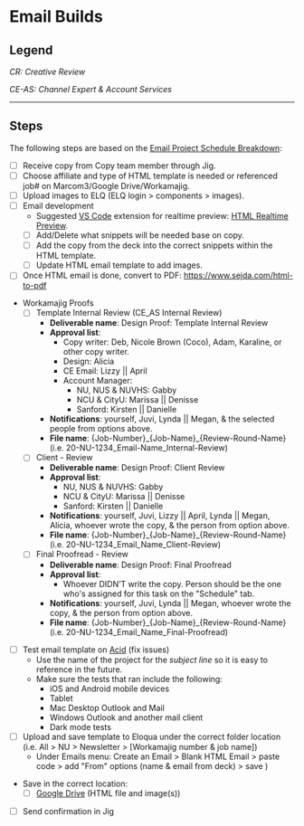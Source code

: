 # Email Builds

## Legend
*CR: Creative Review*

*CE-AS: Channel Expert & Account Services*

---

## Steps
The following steps are based on the [Email Project Schedule Breakdown](https://docs.google.com/spreadsheets/d/1-YDvSdWL7-4Rg9_A_a0Sr51ORVJpds756IwNvv0iFI4/edit#gid=0):
- [ ] Receive copy from Copy team member through Jig.
- [ ] Choose affiliate and type of HTML template is needed or referenced job# on Marcom3/Google Drive/Workamajig.
- [ ] Upload images to ELQ (ELQ login > components > images).
- [ ] Email development
	- Suggested [VS Code](https://code.visualstudio.com/) extension for realtime preview: [HTML Realtime Preview](https://marketplace.visualstudio.com/items?itemName=ty4z2008.html-preview#review-details).
	- [ ] Add/Delete what snippets will be needed base on copy.
	- [ ] Add the copy from the deck into the correct snippets within the HTML template.
	- [ ] Update HTML email template to add images.
- [ ] Once HTML email is done, convert to PDF: https://www.sejda.com/html-to-pdf
- Workamajig Proofs
	- [ ] Template Internal Review (CE_AS Internal Review)
		- **Deliverable name**: Design Proof: Template Internal Review
		- **Approval list**:
			- Copy writer: Deb, Nicole Brown (Coco), Adam, Karaline, or other copy writer.
			- Design: Alicia
			- CE Email: Lizzy || April
			- Account Manager:
				- NU, NUS & NUVHS: Gabby
				- NCU & CityU: Marissa || Denisse
				- Sanford: Kirsten || Danielle
		- **Notifications**: yourself, Juvi, Lynda || Megan, & the selected people from options above.
		- **File name**: {Job-Number}\_{Job-Name}\_{Review-Round-Name} (i.e. 20-NU-1234_Email-Name_Internal-Review)
	- [ ] Client - Review
		- **Deliverable name**: Design Proof: Client Review
		- **Approval list**:
			- NU, NUS & NUVHS: Gabby
			- NCU & CityU: Marissa || Denisse
			- Sanford: Kirsten || Danielle
		- **Notifications**: yourself, Juvi, Lizzy || April, Lynda || Megan, Alicia, whoever wrote the copy, & the person from option above.
		- **File name**: {Job-Number}\_{Job-Name}\_{Review-Round-Name} (i.e. 20-NU-1234_Email_Name_Client-Review)
	- [ ] Final Proofread - Review
		- **Deliverable name**: Design Proof: Final Proofread
		- **Approval list**:
			- Whoever DIDN’T write the copy. Person should be the one who's assigned for this task on the "Schedule" tab.
		- **Notifications**: yourself, Juvi, Lynda || Megan, whoever wrote the copy, & the person from option above.
		- **File name**: {Job-Number}\_{Job-Name}\_{Review-Round-Name} (i.e. 20-NU-1234_Email_Name_Final-Proofread)
- [ ] Test email template on [Acid](https://www.emailonacid.com/) (fix issues)
	- Use the name of the project for the *subject line* so it is easy to reference in the future.
	- Make sure the tests that ran include the following:
		- iOS and Android mobile devices
		- Tablet
		- Mac Desktop Outlook and Mail
		- Windows Outlook and another mail client
		- Dark mode tests
- [ ] Upload and save template to Eloqua under the correct folder location (i.e. All > NU > Newsletter > [Workamajig number & job name])
	- Under Emails menu: Create an Email > Blank HTML Email > paste code > add "From" options (name & email from deck) > save )
- Save in the correct location:
	- [ ] [Google Drive](https://drive.google.com/drive/folders/1QmKy2TpwRX23dFknkixXDEHUb_eAkcdY?usp=sharing) (HTML file and image(s))
- [ ] Send confirmation in Jig
